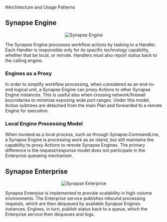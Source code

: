 #Architecture and Usage Patterns

## Synapse Engine

<p align="center">
<img alt="Synapse Engine" src="../images/syn_engine.png" />
</p>

The Synapse Engine processes workflow actions by tasking to a Handler.  Each Handler is responsible only for its specific technology capability, whether that be local, or remote.  Handlers must also report status back to the calling engine.

### Engines as a Proxy

In order to simplify workflow processing, when considered as an end-to-end logical unit, a Synapse Engine can proxy Actions to other Synapse Engine instances.  This is useful also when crossing network/firewall bourndaries to minimize exposing wide port ranges.  Under this model, Action subtrees are detached from the main Plan and forwarded to a remote Engine for execution.

### Local Engine Processing Model

When invoked as a local process, such as through Synapse.CommandLine, a Synapse Engine is processing work as an island, but still maintains the capability to proxy Actions to remote Synapse Engines.  The primary difference is the request/response model does not participate in the Enterprise queueing mechanism.

## Synapse Enterprise

<p align="center">
<img alt="Synapse Enterprise" src="../images/syn_enterprise.png" />
</p>

Synapse Enterpise is implemented to provide scalability in high-volume environments.  The Enterprise service publishes inbound processing requests, which are then dequeued by available Synapse Engines instances.  Engines, in turn, publish status back to a queue, which the Enterprise service then dequeues and logs.